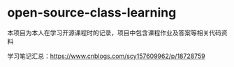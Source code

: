 # open-source-class-learning

本项目为本人在学习开源课程时的记录，项目中包含课程作业及答案等相关代码资料

学习笔记汇总：https://www.cnblogs.com/scy157609962/p/18728759